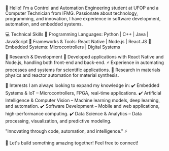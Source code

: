 👋 Hello!
I'm a Control and Automation Engineering student at UFOP and a Computer Technician from IFMG. Passionate about technology, programming, and innovation, I have experience in software development, automation, and embedded systems.

💻 Technical Skills
🔹 Programming Languages: Python | C++ | Java | JavaScript
🔹 Frameworks & Tools: React Native | Node.js | React.JS
🔹 Embedded Systems: Microcontrollers | Digital Systems 

🔬 Research & Development
🚀 Developed applications with React Native and Node.js, handling both front-end and back-end.
⚡ Experience in automating processes and systems for scientific applications.
🧪 Research in materials physics and reactor automation for material synthesis.

📌 Interests
I am always looking to expand my knowledge in:
✔️ Embedded Systems & IoT – Microcontrollers, FPGA, real-time applications.
✔️ Artificial Intelligence & Computer Vision – Machine learning models, deep learning, and automation.
✔️ Software Development – Mobile and web applications, high-performance computing.
✔️ Data Science & Analytics – Data processing, visualization, and predictive modeling.

"Innovating through code, automation, and intelligence." ⚡

🚀 Let's build something amazing together! Feel free to connect!
